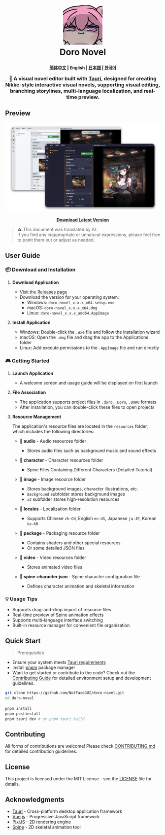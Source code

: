 <h1 align="center">
  <img src="../../src-tauri/icons/icon.png" alt="Doro Novel" width="128" />
  <br>
  Doro Novel
  <br>

</h1>

<h3 align="center">
  <p align="center">
    <small align="center">
      <a href="../../README.md">简体中文</a> | 
      English | 
      <a href="../ja-JP/README.md">日本語</a> | 
      <a href="../ko-KR/README.md">한국어</a>
    </small>
  </p>
🎨 A visual novel editor built with <a href="https://github.com/tauri-apps/tauri">Tauri</a>, designed for creating Nikke-style interactive visual novels, supporting visual editing, branching storylines, multi-language localization, and real-time preview.
</h3>

## Preview

![Doro Novel Preview](../image/preview-default.png)

<p align="center">
  <a href="https://github.com/NotFaceGUI/doro-novel/releases/latest">
    <strong>Download Latest Version</strong>
  </a>
</p>

> ⚠️ This document was translated by AI.  
If you find any inappropriate or unnatural expressions, please feel free to point them out or adjust as needed.


## User Guide

### 📦 Download and Installation

1. **Download Application**
   - Visit the [Releases page](https://github.com/NotFaceGUI/doro-novel/releases/latest)
   - Download the version for your operating system:
     - Windows: `doro-novel_x.x.x_x64-setup.exe`
     - macOS: `doro-novel_x.x.x_x64.dmg`
     - Linux: `doro-novel_x.x.x_amd64.AppImage`

2. **Install Application**
   - Windows: Double-click the `.exe` file and follow the installation wizard
   - macOS: Open the `.dmg` file and drag the app to the Applications folder
   - Linux: Add execute permissions to the `.AppImage` file and run directly

### 🎮 Getting Started

1. **Launch Application**
   - A welcome screen and usage guide will be displayed on first launch

2. **File Association**
   - The application supports project files in `.doro`, `.Doro`, `.DORO` formats
   - After installation, you can double-click these files to open projects

3. **Resource Management**
   
   The application's resource files are located in the `resources` folder, which includes the following directories:
   
   - **📁 audio** - Audio resources folder
     - Stores audio files such as background music and sound effects
   
   - **📁 character** - Character resources folder
     - Spine Files Containing Different Characters (Detailed Tutorial)
   
   - **📁 image** - Image resource folder
     - Stores background images, character illustrations, etc.
     - `Background` subfolder stores background images
     - `x2` subfolder stores high-resolution resources
   
   - **📁 locales** - Localization folder
     - Supports Chinese `zh-CN`, English `en-US`, Japanese `ja-JP`, Korean `ko-KR`
   
   - **📁 package** - Packaging resource folder
     - Contains shaders and other special resources
     - Or some detailed JSON files
   
   - **📁 video** - Video resources folder
     - Stores animated video files
   
   - **📄 spine-character.json** - Spine character configuration file
     - Defines character animation and skeletal information

### 💡 Usage Tips

- Supports drag-and-drop import of resource files
- Real-time preview of Spine animation effects
- Supports multi-language interface switching
- Built-in resource manager for convenient file organization

## Quick Start

> Prerequisites

- Ensure your system meets [Tauri requirements](https://tauri.app/v1/guides/getting-started/prerequisites)
- Install [pnpm](https://pnpm.io/installation) package manager
- Want to get started or contribute to the code? Check out the [Contributing Guide](../../CONTRIBUTING.md) for detailed environment setup and development guidelines.

```bash
git clone https://github.com/NotFaceGUI/doro-novel.git
cd doro-novel

pnpm install
pnpm postinstall
pnpm tauri dev # or pnpm tauri build
```

## Contributing

All forms of contributions are welcome! Please check [CONTRIBUTING.md](../../CONTRIBUTING.md) for detailed contribution guidelines.

## License

This project is licensed under the MIT License - see the [LICENSE](../../LICENSE) file for details.

## Acknowledgments

- [Tauri](https://tauri.app/) - Cross-platform desktop application framework
- [Vue.js](https://vuejs.org/) - Progressive JavaScript framework
- [PixiJS](https://pixijs.com/) - 2D rendering engine
- [Spine](http://esotericsoftware.com/) - 2D skeletal animation tool
